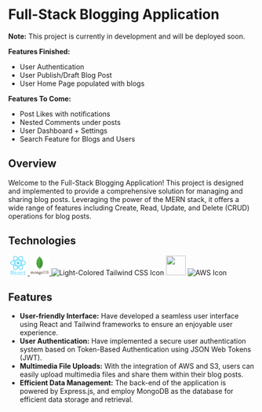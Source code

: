 # Full-Stack Blogging Application 

**Note:** This project is currently in development and will be deployed soon. 

**Features Finished:** 
- User Authentication
- User Publish/Draft Blog Post
- User Home Page populated with blogs

**Features To Come:** 
-  Post Likes with notifications 
-  Nested Comments under posts
-  User Dashboard + Settings
-  Search Feature for Blogs and Users




## Overview

Welcome to the Full-Stack Blogging Application! This project is designed and implemented to provide a comprehensive solution for managing and sharing blog posts. Leveraging the power of the MERN stack, it offers a wide range of features including Create, Read, Update, and Delete (CRUD) operations for blog posts.

## Technologies
<a href="https://reactjs.org/" target="_blank" rel="noreferrer"> <img src="https://raw.githubusercontent.com/devicons/devicon/master/icons/react/react-original-wordmark.svg" alt="react" width="40" height="40"/> </a> <a href="https://www.mongodb.com/" target="_blank" rel="noreferrer"> <img src="https://raw.githubusercontent.com/devicons/devicon/master/icons/mongodb/mongodb-original-wordmark.svg" alt="mongodb" width="40" height="40"/> <a><img src="https://upload.wikimedia.org/wikipedia/commons/d/d5/Tailwind_CSS_Logo.svg" alt="Light-Colored Tailwind CSS Icon" width="40" height="40"></a> <a> <a><img src = "https://cdn.hashnode.com/res/hashnode/image/upload/v1675637255386/f3a9a38b-116d-4b35-8f46-8d8abb78166f.png" width="40" height="40" ></img></a>
</a>  <a><img src="https://ih0.redbubble.net/image.2107976058.2036/raf,360x360,075,t,fafafa:ca443f4786.jpg" alt="AWS Icon" width="40" height="40" style="background-color: white;"></a>

</a>

## Features
- **User-friendly Interface:** Have developed a seamless user interface using React and Tailwind frameworks to ensure an enjoyable user experience.
- **User Authentication:** Have implemented a secure user authentication system based on Token-Based Authentication using JSON Web Tokens (JWT).
- **Multimedia File Uploads:** With the integration of AWS and S3, users can easily upload multimedia files and share them within their blog posts.
- **Efficient Data Management:** The back-end of the application is powered by Express.js, and employ MongoDB as the database for efficient data storage and retrieval.
